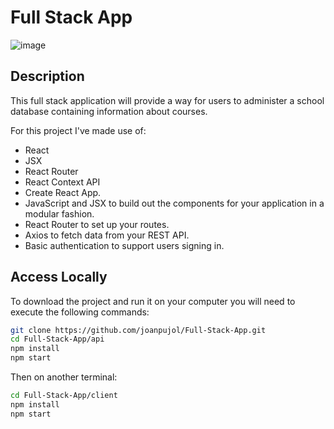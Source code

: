 # Full Stack App

![image](https://user-images.githubusercontent.com/6762884/66595492-5af56280-eb9b-11e9-8264-0de66165368e.png)

## Description

This full stack application will provide a way for users to administer a school database containing information about courses.

For this project I've made use of:
- React
- JSX
- React Router
- React Context API
- Create React App.
- JavaScript and JSX to build out the components for your application in a modular fashion.
- React Router to set up your routes.
- Axios to fetch data from your REST API.
- Basic authentication to support users signing in.

## Access Locally

To download the project and run it on your computer you will need to execute the following commands:

```bash
git clone https://github.com/joanpujol/Full-Stack-App.git
cd Full-Stack-App/api
npm install
npm start
```

Then on another terminal:

```bash
cd Full-Stack-App/client
npm install
npm start
```
